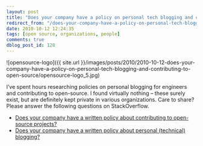```yaml
---
layout: post
title: "Does your company have a policy on personal tech blogging and contributing to open-source?"
redirect_from: "/does-your-company-have-a-policy-on-personal-tech-blogging-and-contributing-to-open-source/"
date: 2010-10-12 12:24:35
tags: [open source, organizations, people]
comments: true
dblog_post_id: 128
---
```


![opensource-logo]({{ site.url }}/images/posts/2010/2010-10-12-does-your-company-have-a-policy-on-personal-tech-blogging-and-contributing-to-open-source/opensource-logo_5.jpg)

I’ve spent hours researching policies on personal blogging for engineers and contributing to open-source. I found virtually nothing – these surely exist, but are definitely kept private in various organizations. Care to share? Please answer the following questions on StackOverflow.

- [Does your company have a written policy about contributing to open-source projects?](http://softwareengineering.stackexchange.com/questions/11334/does-your-company-have-a-written-policy-about-contributing-to-open-source-project)
- [Does your company have a written policy about personal (technical) blogging?](http://softwareengineering.stackexchange.com/questions/12229/does-your-company-have-a-written-policy-about-personal-technical-blogging)

